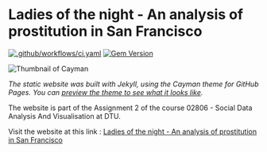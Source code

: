 # Ladies of the night - An analysis of prostitution in San Francisco

[![.github/workflows/ci.yaml](https://github.com/pages-themes/cayman/actions/workflows/ci.yaml/badge.svg)](https://github.com/pages-themes/cayman/actions/workflows/ci.yaml) [![Gem Version](https://badge.fury.io/rb/jekyll-theme-cayman.svg)](https://badge.fury.io/rb/jekyll-theme-cayman)

![Thumbnail of Cayman](thumbnail.png)

*The static website was built with Jekyll, using the Cayman theme for GitHub Pages. You can [preview the theme to see what it looks like](http://pages-themes.github.io/cayman).*

The website is part of the Assignment 2 of the course 02806 - Social Data Analysis And Visualisation at DTU.

Visit the website at this link : [Ladies of the night - An analysis of prostitution in San Francisco](https://magolimbo.github.io/SanFranciscoProstitution.github.io/)





